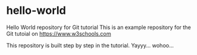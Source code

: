# hello-world
Hello World repository for Git tutorial
This is an example repository for the Git tutoial on https://www.w3schools.com

This repository is built step by step in the tutorial.
Yayyy...
wohoo...
